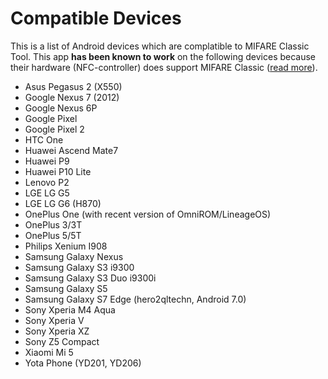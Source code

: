 Compatible Devices
====================

This is a list of Android devices which are complatible to MIFARE Classic Tool.
This app **has been known to work** on the following devices because their
hardware (NFC-controller) does support MIFARE Classic
([read more](https://github.com/ikarus23/MifareClassicTool/issues/1)).


* Asus Pegasus 2 (X550)
* Google Nexus 7 (2012)
* Google Nexus 6P
* Google Pixel
* Google Pixel 2
* HTC One
* Huawei Ascend Mate7
* Huawei P9
* Huawei P10 Lite
* Lenovo P2
* LGE LG G5
* LGE LG G6 (H870)
* OnePlus One (with recent version of OmniROM/LineageOS)
* OnePlus 3/3T
* OnePlus 5/5T
* Philips Xenium I908
* Samsung Galaxy Nexus
* Samsung Galaxy S3 i9300
* Samsung Galaxy S3 Duo i9300i
* Samsung Galaxy S5
* Samsung Galaxy S7 Edge (hero2qltechn, Android 7.0)
* Sony Xperia M4 Aqua
* Sony Xperia V
* Sony Xperia XZ
* Sony Z5 Compact
* Xiaomi Mi 5
* Yota Phone (YD201, YD206)
